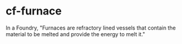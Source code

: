 # cf-furnace

In a Foundry, "Furnaces are refractory lined vessels that contain the material to be melted and provide the energy to melt it."
